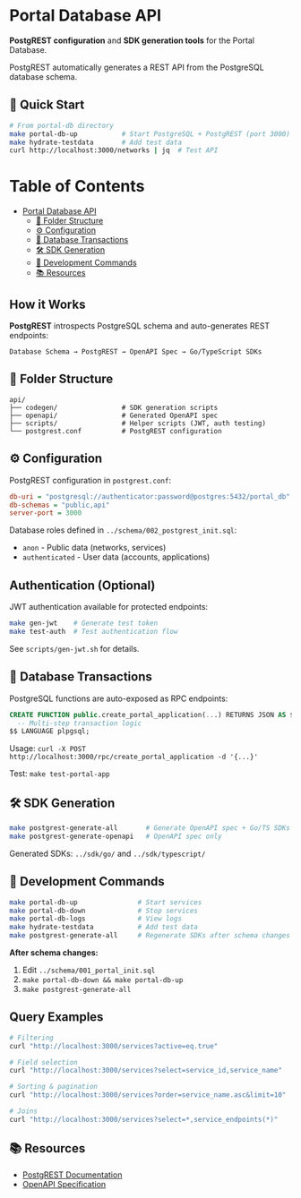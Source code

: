 # Portal Database API

<!-- TODO_DOCUMENTATION(@commoddity): Add section describing potential deployment to production using Pulumi, similar to how Porta database itself is deploted in the infra repo. -->

**PostgREST configuration** and **SDK generation tools** for the Portal Database.

PostgREST automatically generates a REST API from the PostgreSQL database schema.

## 🚀 Quick Start <!-- omit in toc -->

```bash
# From portal-db directory
make portal-db-up           # Start PostgreSQL + PostgREST (port 3000)
make hydrate-testdata       # Add test data
curl http://localhost:3000/networks | jq  # Test API
```

# Table of Contents <!-- omit in toc -->

- [Portal Database API](#portal-database-api)
  - [📁 Folder Structure](#-folder-structure)
  - [⚙️ Configuration](#️-configuration)
  - [💾 Database Transactions](#-database-transactions)
  - [🛠️ SDK Generation](#️-sdk-generation)
  - [🔧 Development Commands](#-development-commands)
  - [📚 Resources](#-resources)

## How it Works

**PostgREST** introspects PostgreSQL schema and auto-generates REST endpoints:

```
Database Schema → PostgREST → OpenAPI Spec → Go/TypeScript SDKs
```

## 📁 Folder Structure

```
api/
├── codegen/                # SDK generation scripts
├── openapi/                # Generated OpenAPI spec
├── scripts/                # Helper scripts (JWT, auth testing)
└── postgrest.conf          # PostgREST configuration
```

## ⚙️ Configuration

PostgREST configuration in `postgrest.conf`:

```ini
db-uri = "postgresql://authenticator:password@postgres:5432/portal_db"
db-schemas = "public,api"
server-port = 3000
```

Database roles defined in `../schema/002_postgrest_init.sql`:
- `anon` - Public data (networks, services)
- `authenticated` - User data (accounts, applications)

## Authentication (Optional)

JWT authentication available for protected endpoints:

```bash
make gen-jwt    # Generate test token
make test-auth  # Test authentication flow
```

See `scripts/gen-jwt.sh` for details.

## 💾 Database Transactions

PostgreSQL functions are auto-exposed as RPC endpoints:

```sql
CREATE FUNCTION public.create_portal_application(...) RETURNS JSON AS $$
  -- Multi-step transaction logic
$$ LANGUAGE plpgsql;
```

Usage: `curl -X POST http://localhost:3000/rpc/create_portal_application -d '{...}'`

Test: `make test-portal-app`

## 🛠️ SDK Generation

```bash
make postgrest-generate-all       # Generate OpenAPI spec + Go/TS SDKs
make postgrest-generate-openapi   # OpenAPI spec only
```

Generated SDKs: `../sdk/go/` and `../sdk/typescript/`

## 🔧 Development Commands

```bash
make portal-db-up               # Start services
make portal-db-down             # Stop services
make portal-db-logs             # View logs
make hydrate-testdata           # Add test data
make postgrest-generate-all     # Regenerate SDKs after schema changes
```

**After schema changes:**
1. Edit `../schema/001_portal_init.sql`
2. `make portal-db-down && make portal-db-up`
3. `make postgrest-generate-all`

## Query Examples

```bash
# Filtering
curl "http://localhost:3000/services?active=eq.true"

# Field selection
curl "http://localhost:3000/services?select=service_id,service_name"

# Sorting & pagination
curl "http://localhost:3000/services?order=service_name.asc&limit=10"

# Joins
curl "http://localhost:3000/services?select=*,service_endpoints(*)"
```

## 📚 Resources

- [PostgREST Documentation](https://postgrest.org/en/stable/)
- [OpenAPI Specification](https://swagger.io/specification/)
